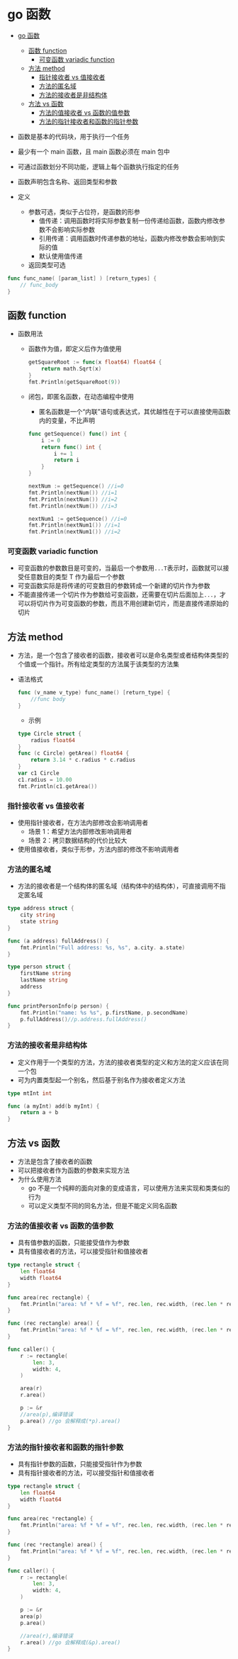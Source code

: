 # go 函数

- [go 函数](#go-%E5%87%BD%E6%95%B0)
  - [函数 function](#%E5%87%BD%E6%95%B0-function)
    - [可变函数 variadic function](#%E5%8F%AF%E5%8F%98%E5%87%BD%E6%95%B0-variadic-function)
  - [方法 method](#%E6%96%B9%E6%B3%95-method)
    - [指针接收者 vs 值接收者](#%E6%8C%87%E9%92%88%E6%8E%A5%E6%94%B6%E8%80%85-vs-%E5%80%BC%E6%8E%A5%E6%94%B6%E8%80%85)
    - [方法的匿名域](#%E6%96%B9%E6%B3%95%E7%9A%84%E5%8C%BF%E5%90%8D%E5%9F%9F)
    - [方法的接收者是非结构体](#%E6%96%B9%E6%B3%95%E7%9A%84%E6%8E%A5%E6%94%B6%E8%80%85%E6%98%AF%E9%9D%9E%E7%BB%93%E6%9E%84%E4%BD%93)
  - [方法 vs 函数](#%E6%96%B9%E6%B3%95-vs-%E5%87%BD%E6%95%B0)
    - [方法的值接收者 vs 函数的值参数](#%E6%96%B9%E6%B3%95%E7%9A%84%E5%80%BC%E6%8E%A5%E6%94%B6%E8%80%85-vs-%E5%87%BD%E6%95%B0%E7%9A%84%E5%80%BC%E5%8F%82%E6%95%B0)
    - [方法的指针接收者和函数的指针参数](#%E6%96%B9%E6%B3%95%E7%9A%84%E6%8C%87%E9%92%88%E6%8E%A5%E6%94%B6%E8%80%85%E5%92%8C%E5%87%BD%E6%95%B0%E7%9A%84%E6%8C%87%E9%92%88%E5%8F%82%E6%95%B0)

- 函数是基本的代码块，用于执行一个任务
- 最少有一个 main 函数，且 main 函数必须在 main 包中
- 可通过函数划分不同功能，逻辑上每个函数执行指定的任务
- 函数声明包含名称、返回类型和参数
- 定义
  - 参数可选，类似于占位符，是函数的形参
    - 值传递：调用函数时将实际参数复制一份传递给函数，函数内修改参数不会影响实际参数
    - 引用传递：调用函数时传递参数的地址，函数内修改参数会影响到实际的值
    - 默认使用值传递
  - 返回类型可选

```go
func func_name( [param_list] ) [return_types] {
    // func_body
}
```

## 函数 function

- 函数用法
  - 函数作为值，即定义后作为值使用

    ```go
    getSquareRoot := func(x float64) float64 {
        return math.Sqrt(x)
    }
    fmt.Println(getSquareRoot(9))
    ```

  - 闭包，即匿名函数，在动态编程中使用
    - 匿名函数是一个“内联”语句或表达式，其优越性在于可以直接使用函数内的变量，不比声明

    ```go
    func getSequence() func() int {
        i := 0
        return func() int {
            i += 1
            return i
        }
    }

    nextNum := getSequence() //i=0
    fmt.Println(nextNum()) //i=1
    fmt.Println(nextNum()) //i=2
    fmt.Println(nextNum()) //i=3

    nextNum1 := getSequence() //i=0
    fmt.Println(nextNum1()) //i=1
    fmt.Println(nextNum1()) //i=2

    ```

### 可变函数 variadic function

- 可变函数的参数数目是可变的，当最后一个参数用`...T`表示时，函数就可以接受任意数目的类型 T 作为最后一个参数
- 可变函数实际是将传递的可变数目的参数转成一个新建的切片作为参数
- 不能直接传递一个切片作为参数给可变函数，还需要在切片后面加上`...`，才可以将切片作为可变函数的参数，而且不用创建新切片，而是直接传递原始的切片

## 方法 method

- 方法，是一个包含了接收者的函数，接收者可以是命名类型或者结构体类型的个值或一个指针。所有给定类型的方法属于该类型的方法集
- 语法格式

  ```go
  func (v_name v_type) func_name() [return_type] {
      //func body
  }
  ```

  - 示例

  ```go
  type Circle struct {
      radius float64
  }
  func (c Circle) getArea() float64 {
      return 3.14 * c.radius * c.radius
  }
  var c1 Circle
  c1.radius = 10.00
  fmt.Println(c1.getArea())
  ```

### 指针接收者 vs 值接收者

- 使用指针接收者，在方法内部修改会影响调用者
  - 场景 1：希望方法内部修改影响调用者
  - 场景 2：拷贝数据结构的代价比较大
- 使用值接收者，类似于形参，方法内部的修改不影响调用者

### 方法的匿名域

- 方法的接收者是一个结构体的匿名域（结构体中的结构体），可直接调用不指定匿名域

```go
type address struct {
    city string
    state string
}

func (a address) fullAddress() {
    fmt.Println("Full address: %s, %s", a.city. a.state)
}

type person struct {
    firstName string
    lastName string
    address
}

func printPersonInfo(p person) {
    fmt.Println("name: %s %s", p.firstName, p.secondName)
    p.fullAddress()//p.address.fullAddress()
}
```

### 方法的接收者是非结构体

- 定义作用于一个类型的方法，方法的接收者类型的定义和方法的定义应该在同一个包
- 可为内置类型起一个别名，然后基于别名作为接收者定义方法

```go
type mtInt int

func (a myInt) add(b myInt) {
    return a + b
}
```

## 方法 vs 函数

- 方法是包含了接收者的函数
- 可以把接收者作为函数的参数来实现方法
- 为什么使用方法
  - go 不是一个纯粹的面向对象的变成语言，可以使用方法来实现和类类似的行为
  - 可以定义类型不同的同名方法，但是不能定义同名函数

### 方法的值接收者 vs 函数的值参数

- 具有值参数的函数，只能接受值作为参数
- 具有值接收者的方法，可以接受指针和值接收者

```go
type rectangle struct {
    len float64
    width float64
}

func area(rec rectangle) {
    fmt.Println("area: %f * %f = %f", rec.len, rec.width, (rec.len * rec.width))
}

func (rec rectangle) area() {
    fmt.Println("area: %f * %f = %f", rec.len, rec.width, (rec.len * rec.width))
}

func caller() {
    r := rectangle(
        len: 3,
        width: 4,
    )

    area(r)
    r.area()

    p := &r
    //area(p),编译错误
    p.area() //go 会解释成(*p).area()
}
```

### 方法的指针接收者和函数的指针参数

- 具有指针参数的函数，只能接受指针作为参数
- 具有指针接收者的方法，可以接受指针和值接收者

```go
type rectangle struct {
    len float64
    width float64
}

func area(rec *rectangle) {
    fmt.Println("area: %f * %f = %f", rec.len, rec.width, (rec.len * rec.width))
}

func (rec *rectangle) area() {
    fmt.Println("area: %f * %f = %f", rec.len, rec.width, (rec.len * rec.width))
}

func caller() {
    r := rectangle(
        len: 3,
        width: 4,
    )

    p := &r
    area(p)
    p.area()

    //area(r),编译错误
    r.area() //go 会解释成(&p).area()
}
```

